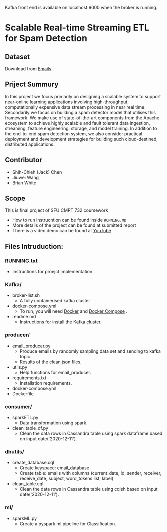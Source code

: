 Kafka front end is available on localhost:9000 when the broker is running.
# Scalable Real-time Streaming ETL for Spam Detection

## Dataset

Download from [Emails](https://spamassassin.apache.org/old/publiccorpus/) .

## Priject Summury

In this project we focus primarily on designing a scalable system to support near-online learning applications involving high-throughput, computationally expensive data stream processing in near real time.  Secondarily we focus on building a spam detector model that utilises this framework. We make use of state-of-the-art components from the Apache ecosystem to achieve highly scalable and fault tolerant data ingestion, streaming, feature engineering, storage, and model training. In addition to the end-to-end spam detection system, we also consider practical deployment and development strategies for building such cloud-destined, distributed applications.

## Contributor

- Shih-Chieh (Jack) Chen
- Jiuwei Wang
- Brian White

## Scope

This is final project of SFU CMPT 732 coursework 

* How to run instrucntion can be found inside `RUNNING.MD`
* More details of the project can be found at submitted report
* There is a video demo can be found at [YouTube](https://www.youtube.com/playlist?list=PLvlqrqDivHNKc27I12Z11kXzHvzewyrTu)

## Files Intruduction:

### RUNNING.txt

 - Instructions for proejct implementation.

### Kafka/

 - broker-list.sh
    - A fully containerised kafka cluster 
 - docker-compose.yml
    - To run, you will need [Docker](https://docs.docker.com/install/) and [Docker Compose](https://docs.docker.com/compose/) .
 - readme.md 
    - Instructions for install the Kafka cluster.

### producer/

- email_producer.py
	- Produce emails by randomly sampling data set and sending to kafka topic.
	- Results of the clean json files.
- utils.py
	- Help functions for email_producer.
- requirements.txt
    - Installation requirements.
- docker-compose.yml
- Dockerfile

### consumer/

- sparkETL.py
	- Data transformation using spark. 
- clean_table_df.py
	- Clean the data rows in Cassandra table using spark dataframe based on input date('2020-12-11').

### dbutils/

- create_database.cql
	- Create keyspace: email_database
    - Create table: emails with columns (current_date, id, sender, receiver, receive_date, subject, word_tokens list, label)   
- clean_table.cql
	- Clean the data rows in Cassandra table using cqlsh based on input date('2020-12-11').

### ml/

- sparkML.py
    - Create a pyspark.ml pipeline for Classification.


